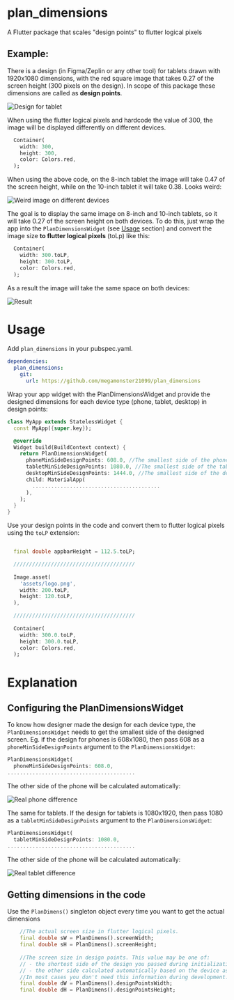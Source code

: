 # plan_dimensions

A Flutter package that scales "design points" to flutter logical pixels

## Example:

There is a design (in Figma/Zeplin or any other tool) for tablets drawn with 1920x1080 dimensions, with the red square image that takes 0.27 of the screen height (300 pixels on the design).
In scope of this package these dimensions are called as **design points**.

![Design for tablet](assets/readme_1.jpg)

When using the flutter logical pixels and hardcode the value of 300, the image will be displayed differently on different devices.
```dart
  Container(
    width: 300,
    height: 300,
    color: Colors.red,
  );
```
When using the above code, on the 8-inch tablet the image will take 0.47 of the screen height, while on the 10-inch tablet it will take 0.38. Looks weird:

![Weird image on different devices](assets/readme_2.jpg)

The goal is to display the same image on 8-inch and 10-inch tablets, so it will take 0.27 of the screen height on both devices.
To do this, just wrap the app into the `PlanDimensionsWidget` (see [Usage](https://github.com/megamonster21099/plan_dimensions?tab=readme-ov-file#usage) section) and convert the image size **to flutter logical pixels** (toLp) like this:
```dart
  Container(
    width: 300.toLP,
    height: 300.toLP,
    color: Colors.red,
  );
```
As a result the image will take the same space on both devices:

![Result](assets/readme_3.jpg)
 
# Usage

Add `plan_dimensions` in your pubspec.yaml.

```yaml
dependencies:
  plan_dimensions:
    git:
      url: https://github.com/megamonster21099/plan_dimensions
```

Wrap your app widget with the PlanDimensionsWidget and provide the designed dimensions for each device type (phone, tablet, desktop) in design points:
```dart
class MyApp extends StatelessWidget {
  const MyApp({super.key});

  @override
  Widget build(BuildContext context) {
    return PlanDimensionsWidget(
      phoneMinSideDesignPoints: 608.0, //The smallest side of the phone screen in design points
      tabletMinSideDesignPoints: 1080.0, //The smallest side of the tablet screen in design points
      desktopMinSideDesignPoints: 1444.0, //The smallest side of the desktop screen in design points
      child: MaterialApp(
        .........................................
      ),
    );
  }
}
```

Use your design points in the code and convert them to flutter logical pixels using the `toLP` extension:
```dart

  final double appbarHeight = 112.5.toLP;

  ///////////////////////////////////////
  
  Image.asset(
    'assets/logo.png',
    width: 200.toLP,
    height: 120.toLP,
  ),

  ///////////////////////////////////////
  
  Container(
    width: 300.0.toLP,
    height: 300.0.toLP,
    color: Colors.red,
  );

```

# Explanation

## Configuring the PlanDimensionsWidget

To know how designer made the design for each device type, the `PlanDimensionsWidget` needs to get the smallest side of the designed screen.
Eg. if the design for phones is 608x1080, then pass 608 as a `phoneMinSideDesignPoints` argument to the `PlanDimensionsWidget`:

```dart
PlanDimensionsWidget(
  phoneMinSideDesignPoints: 608.0,
.........................................
```

The other side of the phone will be calculated automatically:

![Real phone difference](assets/readme_4.jpg)

The same for tablets. If the design for tablets is 1080x1920, then pass 1080 as a `tabletMinSideDesignPoints` argument to the `PlanDimensionsWidget`:
```dart
PlanDimensionsWidget(
  tabletMinSideDesignPoints: 1080.0,
.........................................
```

The other side of the phone will be calculated automatically:

![Real tablet difference](assets/readme_5.jpg)

## Getting dimensions in the code

Use the `PlanDimens()` singleton object every time you want to get the actual dimensions
```dart
    //The actual screen size in flutter logical pixels.
    final double sW = PlanDimens().screenWidth;
    final double sH = PlanDimens().screenHeight;
    
    //The screen size in design points. This value may be one of:
    // - the shortest side of the design you passed during initialization
    // - the other side calculated automatically based on the device aspect ratio
    //In most cases you don't need this information during development.
    final double dW = PlanDimens().designPointsWidth;
    final double dH = PlanDimens().designPointsHeight;
```